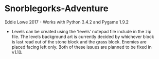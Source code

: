 # Snorblegorks-Adventure
Eddie Lowe 2017 - 
Works with Python 3.4.2 and Pygame 1.9.2

- Levels can be created using the 'levels' notepad file include in the zip file. The levels background art is currently decided by whichever block is last read out of the stone block and the grass block. Enemies are placed facing left only. Both of these issues are planned to be fixed in v1.10.
